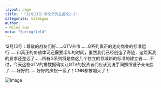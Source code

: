 ```yaml
---
layout: page
title: "『12月13日 郭文贵先生盖文』·1"
categories: milesguo
author:
- Miles Guo
meta: "Springfield"
---
```


12月13号：尊敬的战友们好……GTV升值……G系列真正的走向商业的标准运行……和真正的价值体现还需要半年的时间，虽然我们已经创造了奇迹，这距离我的要求还差远了……所有G系列将是商这几个独立的领域新的标准的建立者……不过，今天这些GTV的排数据确实让GTV的投资者们应该到洗手间照照镜子亲亲脸了……好好的……好好的庆祝一番了！CNN都被咱灭了！

![image](../../../../image/milesguo/2020_12_13_Miles_Guo_Getter_1_1.png)
